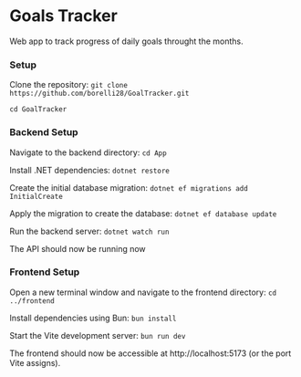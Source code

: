 # Goals Tracker
Web app to track progress of daily goals throught the months.

### Setup
Clone the repository:
`git clone https://github.com/borelli28/GoalTracker.git`

`cd GoalTracker`

### Backend Setup

Navigate to the backend directory:
`cd App`

Install .NET dependencies:
`dotnet restore`

Create the initial database migration:
`dotnet ef migrations add InitialCreate`

Apply the migration to create the database:
`dotnet ef database update`

Run the backend server:
`dotnet watch run`

The API should now be running now

### Frontend Setup
Open a new terminal window and navigate to the frontend directory:
`cd ../frontend`

Install dependencies using Bun:
`bun install`

Start the Vite development server:
`bun run dev`

The frontend should now be accessible at http://localhost:5173 (or the port Vite assigns).
